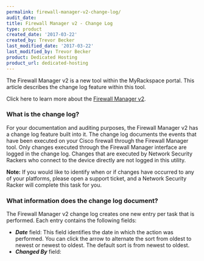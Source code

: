 ```yaml
---
permalink: firewall-manager-v2-change-log/
audit_date:
title: Firewall Manager v2 - Change Log
type: product
created_date: '2017-03-22'
created_by: Trevor Becker
last_modified_date: '2017-03-22'
last_modified_by: Trevor Becker
product: Dedicated Hosting
product_url: dedicated-hosting
---
```


<!-- IMAGE "FWCPv2 Article 4 Image Logo" -->
The Firewall Manager v2 is a new tool within the MyRackspace portal. This article describes the change log feature within this tool. 

Click here to learn more about the [Firewall Manager v2](https://support.rackspace.com/how-to/firewall-manager-v2).

### What is the change log?
For your documentation and auditing purposes, the Firewall Manager v2 has a change log feature built into it. The change log documents the events that have been executed on your Cisco firewall through the Firewall Manager tool. Only changes executed through the Firewall Manager interface are logged in the change log. Changes that are executed by Network Security Rackers who connect to the device directly are not logged in this utility.

**Note:** If you would like to identify when or if changes have occurred to any of your platforms, please open a support ticket, and a Network Security Racker will complete this task for you.

### What information does the change log document?

The Firewall Manager v2 change log creates one new entry per task that is performed. Each entry contains the following fields:
- **_Date_** field: This field identifies the date in which the action was performed. You can click the arrow to alternate the sort from oldest to newest or newest to oldest. The default sort is from newest to oldest.
- **_Changed By_** field: 
